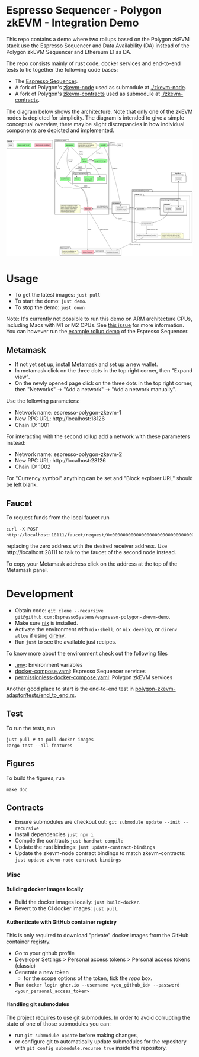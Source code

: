 # Espresso Sequencer - Polygon zkEVM - Integration Demo

This repo contains a demo where two rollups based on the Polygon zkEVM stack use the Espresso Sequencer
and Data Availability (DA) instead of the Polygon zkEVM Sequencer and Ethereum
L1 as DA.

The repo consists mainly of rust code, docker services and end-to-end tests
to tie together the following code bases:

- The [Espresso Sequencer](
https://github.com/EspressoSystems/espresso-sequencer).
- A fork of Polygon's
[zkevm-node](https://github.com/0xPolygonHermez/zkevm-node) used as submodule at
[./zkevm-node](zkevm-node).
- A fork of Polygon's
[zkevm-contracts](https://github.com/0xPolygonHermez/zkevm-contracts) used as
submodule at [./zkevm-contracts](zkevm-contracts).

The diagram below shows the architecture. Note that only one of the zkEVM nodes
is depicted for simplicity. The diagram is intended to give a simple conceptual
overview, there may be slight discrepancies in how individual components are
depicted and implemented.

![Architecture diagram](./doc/architecture_phase2.svg)

# Usage

- To get the latest images: `just pull`
- To start the demo: `just demo`.
- To stop the demo: `just down`

Note: It's currently not possible to run this demo on ARM architecture CPUs,
including Macs with M1 or M2 CPUs. See [this
issue](https://github.com/0xPolygonHermez/zkevm-prover/issues/235) for more
information. You can however run the [example rollup
demo](https://github.com/EspressoSystems/espresso-sequencer/tree/main/example-l2)
of the Espresso Sequencer.

## Metamask
- If not yet set up, install [Metamask](https://metamask.io/) and set up a new
  wallet.
- In metamask click on the three dots in the top right corner, then "Expand view".
- On the newly opened page click on the three dots in the top right corner, then
  "Networks" -> "Add a network" -> "Add a network manually".

Use the following parameters:

- Network name: espresso-polygon-zkevm-1
- New RPC URL: http://localhost:18126
- Chain ID: 1001

For interacting with the second rollup add a network with these parameters instead:

- Network name: espresso-polygon-zkevm-2
- New RPC URL: http://localhost:28126
- Chain ID: 1002

For "Currency symbol" anything can be set and "Block explorer URL" should be
left blank.

## Faucet
To request funds from the local faucet run

```
curl -X POST http://localhost:18111/faucet/request/0x0000000000000000000000000000000000000000
```

replacing the zero address with the desired receiver address. Use
http://localhost:28111 to talk to the faucet of the second node instead.

To copy your Metamask address click on the address at the top of the Metamask panel.

# Development

- Obtain code: `git clone --recursive git@github.com:EspressoSystems/espresso-polygon-zkevm-demo`.
- Make sure [nix](https://nixos.org/download.html) is installed.
- Activate the environment with `nix-shell`, or `nix develop`, or `direnv allow`
  if using [direnv](https://direnv.net/).
- Run `just` to see the available just recipes.

To know more about the environment check out the following files

- [.env](.env): Environment variables
- [docker-compose.yaml](docker-compose.yaml): Espresso Sequencer services
- [permissionless-docker-compose.yaml](permissionless-docker-compose.yaml): Polygon zkEVM services

Another good place to start is the end-to-end test in [polygon-zkevm-adaptor/tests/end_to_end.rs](polygon-zkevm-adaptor/tests/end_to_end.rs).

## Test
To run the tests, run

    just pull # to pull docker images
    cargo test --all-features

## Figures
To build the figures, run

    make doc

## Contracts

- Ensure submodules are checkout out: `git submodule update --init --recursive`
- Install dependencies `just npm i`
- Compile the contracts `just hardhat compile`
- Update the rust bindings: `just update-contract-bindings`
- Update the zkevm-node contract bindings to match zkevm-contracts: `just
update-zkevm-node-contract-bindings`

### Misc
#### Building docker images locally
- Build the docker images locally: `just build-docker`.
- Revert to the CI docker images: `just pull`.

#### Authenticate with GitHub container registry
This is only required to download "private" docker images from the GitHub container registry.

- Go to your github profile
- Developer Settings > Personal access tokens > Personal access tokens (classic)
- Generate a new token
  - for the scope options of the token, tick the _repo_ box.
- Run `docker login ghcr.io --username <you_github_id> --password <your_personal_access_token>`

#### Handling git submodules

The project requires to use git submodules. In order to avoid corrupting the
state of one of those submodules you can:

- run `git submodule update` before making changes,
- or configure git to automatically update submodules for the repository with
  `git config submodule.recurse true` inside the repository.
